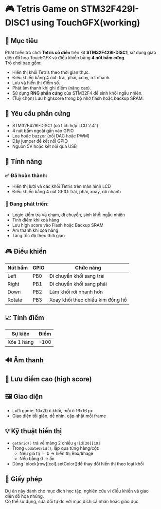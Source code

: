 # 🎮 Tetris Game on STM32F429I-DISC1 using TouchGFX(working)

## 📌 Mục tiêu

Phát triển trò chơi **Tetris cổ điển** trên kit **STM32F429I-DISC1**, sử dụng giao diện đồ họa TouchGFX và điều khiển bằng **4 nút bấm cứng**.  
Trò chơi bao gồm:
- Hiển thị khối Tetris theo thời gian thực.
- Điều khiển bằng 4 nút: trái, phải, xoay, rơi nhanh.
- Lưu và hiển thị điểm số.
- Phát âm thanh khi ghi điểm (nâng cao).
- Sử dụng **RNG phần cứng** của STM32F4 để sinh khối ngẫu nhiên.
- (Tuỳ chọn) Lưu highscore trong bộ nhớ flash hoặc backup SRAM.

## 🧰 Yêu cầu phần cứng

- STM32F429I-DISC1 (có tích hợp LCD 2.4”)
- 4 nút bấm ngoài gắn vào GPIO
- Loa hoặc buzzer (nối DAC hoặc PWM)
- Dây jumper để kết nối GPIO
- Nguồn 5V hoặc kết nối qua USB


## 🧩 Tính năng

### ✅ Đã hoàn thành:
- Hiển thị lưới và các khối Tetris trên màn hình LCD
- Điều khiển bằng 4 nút GPIO: trái, phải, xoay, rơi nhanh
### 🚧 Đang phát triển:
- Logic kiểm tra va chạm, di chuyển, sinh khối ngẫu nhiên
- Tính điểm khi xoá hàng
- Lưu high score vào Flash hoặc Backup SRAM
- Âm thanh khi xoá hàng
- Tăng tốc độ theo thời gian

## 🎮 Điều khiển

| Nút bấm | GPIO | Chức năng |
|---------|------|-----------|
| Left    | PB0  | Di chuyển khối sang trái |
| Right   | PB1  | Di chuyển khối sang phải |
| Down    | PB2  | Làm khối rơi nhanh hơn |
| Rotate  | PB3  | Xoay khối theo chiều kim đồng hồ |

## 📈 Tính điểm

| Sự kiện | Điểm |
|---------|------|
| Xóa 1 hàng | +100 |

## 🔊 Âm thanh 

## 🔐 Lưu điểm cao (high score)

## 🖼️ Giao diện
- Lưới game: 10x20 ô khối, mỗi ô 16x16 px
- Giao diện tối giản, dễ nhìn, cập nhật mỗi frame

## 💡 Kỹ thuật hiển thị

- `getGrid()` trả về mảng 2 chiều `grid[20][10]`
- Trong `updateGrid()`, lặp qua từng hàng/cột:
  - Nếu giá trị != 0 → hiển thị Box/Image
  - Nếu bằng 0 → ẩn
- Dùng `block[row][col].setColor()để thay đổi hiển thị theo loại khối

## 📜 Giấy phép

Dự án này dành cho mục đích học tập, nghiên cứu vi điều khiển và giao diện đồ họa nhúng.  
Có thể sử dụng, sửa đổi tự do với mục đích cá nhân hoặc giáo dục.



